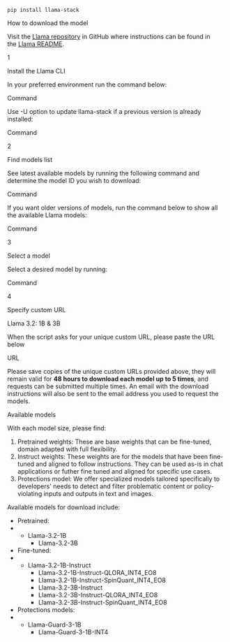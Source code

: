 
```
pip install llama-stack
```


How to download the model

Visit the [Llama repository](https://github.com/meta-llama) in GitHub where instructions can be found in the [Llama README](https://github.com/meta-llama/llama-models?tab=readme-ov-file#download).

1

Install the Llama CLI

In your preferred environment run the command below:

Command

Use -U option to update llama-stack if a previous version is already installed:

Command

2

Find models list

See latest available models by running the following command and determine the model ID you wish to download:

Command

If you want older versions of models, run the command below to show all the available Llama models:

Command

3

Select a model

Select a desired model by running:

Command

4

Specify custom URL

Llama 3.2: 1B & 3B

When the script asks for your unique custom URL, please paste the URL below

URL

Please save copies of the unique custom URLs provided above, they will remain valid for **48 hours to download each model up to 5 times**, and requests can be submitted multiple times. An email with the download instructions will also be sent to the email address you used to request the models.

  

Available models

With each model size, please find:

1. Pretrained weights: These are base weights that can be fine-tuned, domain adapted with full flexibility.
2. Instruct weights: These weights are for the models that have been fine-tuned and aligned to follow instructions. They can be used as-is in chat applications or futher fine tuned and aligned for specific use cases.
3. Protections model: We offer specialized models tailored specifically to developers' needs to detect and filter problematic content or policy-violating inputs and outputs in text and images.

Available models for download include:

- Pretrained:
- - Llama-3.2-1B
    - Llama-3.2-3B
- Fine-tuned:
- - Llama-3.2-1B-Instruct
    - Llama-3.2-1B-Instruct-QLORA_INT4_EO8
    - Llama-3.2-1B-Instruct-SpinQuant_INT4_EO8
    - Llama-3.2-3B-Instruct
    - Llama-3.2-3B-Instruct-QLORA_INT4_EO8
    - Llama-3.2-3B-Instruct-SpinQuant_INT4_EO8
- Protections models:
- - Llama-Guard-3-1B
    - Llama-Guard-3-1B-INT4